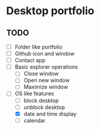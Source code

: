# Desktop portfolio

## TODO

- [ ] Folder like portfolio
- [ ] Github icon and window
- [ ] Contact app
- [ ] Basic explorer operations
  - [ ] Close window
  - [ ] Open new window
  - [ ] Maximize window
- [ ] OS like features
  - [ ] block desktop
  - [ ] unblock desktop
  - [x] date and time display
  - [ ] calendar